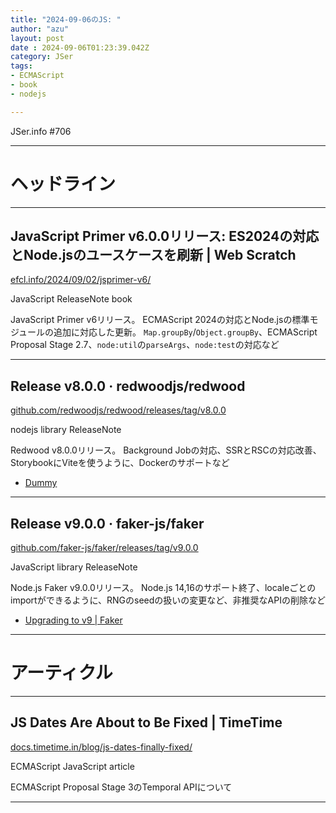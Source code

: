 ```yaml
---
title: "2024-09-06のJS: "
author: "azu"
layout: post
date : 2024-09-06T01:23:39.042Z
category: JSer
tags:
- ECMAScript
- book
- nodejs

---
```


JSer.info #706

----

<h1 class="site-genre">ヘッドライン</h1>

----

## JavaScript Primer v6.0.0リリース: ES2024の対応とNode.jsのユースケースを刷新 | Web Scratch
[efcl.info/2024/09/02/jsprimer-v6/](https://efcl.info/2024/09/02/jsprimer-v6/ "JavaScript Primer v6.0.0リリース: ES2024の対応とNode.jsのユースケースを刷新 | Web Scratch")
<p class="jser-tags jser-tag-icon"><span class="jser-tag">JavaScript</span> <span class="jser-tag">ReleaseNote</span> <span class="jser-tag">book</span></p>

JavaScript Primer v6リリース。
ECMAScript 2024の対応とNode.jsの標準モジュールの追加に対応した更新。
`Map.groupBy`/`Object.groupBy`、ECMAScript Proposal Stage 2.7、`node:util`の`parseArgs`、`node:test`の対応など


----

## Release v8.0.0 · redwoodjs/redwood
[github.com/redwoodjs/redwood/releases/tag/v8.0.0](https://github.com/redwoodjs/redwood/releases/tag/v8.0.0 "Release v8.0.0 · redwoodjs/redwood")
<p class="jser-tags jser-tag-icon"><span class="jser-tag">nodejs</span> <span class="jser-tag">library</span> <span class="jser-tag">ReleaseNote</span></p>

Redwood v8.0.0リリース。
Background Jobの対応、SSRとRSCの対応改善、StorybookにViteを使うように、Dockerのサポートなど

- [Dummy](http://example.com/ "Dummy")

----

## Release v9.0.0 · faker-js/faker
[github.com/faker-js/faker/releases/tag/v9.0.0](https://github.com/faker-js/faker/releases/tag/v9.0.0 "Release v9.0.0 · faker-js/faker")
<p class="jser-tags jser-tag-icon"><span class="jser-tag">JavaScript</span> <span class="jser-tag">library</span> <span class="jser-tag">ReleaseNote</span></p>

Node.js Faker v9.0.0リリース。
Node.js 14,16のサポート終了、localeごとのimportができるように、RNGのseedの扱いの変更など、非推奨なAPIの削除など

- [Upgrading to v9 | Faker](https://v9.fakerjs.dev/guide/upgrading.html "Upgrading to v9 | Faker")

----
<h1 class="site-genre">アーティクル</h1>

----

## JS Dates Are About to Be Fixed | TimeTime
[docs.timetime.in/blog/js-dates-finally-fixed/](https://docs.timetime.in/blog/js-dates-finally-fixed/ "JS Dates Are About to Be Fixed | TimeTime")
<p class="jser-tags jser-tag-icon"><span class="jser-tag">ECMAScript</span> <span class="jser-tag">JavaScript</span> <span class="jser-tag">article</span></p>

ECMAScript Proposal Stage 3のTemporal APIについて


----
